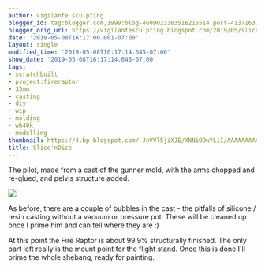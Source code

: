 ```yaml
---
author: vigilante sculpting
blogger_id: tag:blogger.com,1999:blog-4609023303516215514.post-4137163796557523913
blogger_orig_url: https://vigilantesculpting.blogspot.com/2019/05/slicendice.html
date: '2019-05-08T16:17:00.001-07:00'
layout: single
modified_time: '2019-05-08T16:17:14.645-07:00'
show_date: '2019-05-08T16:17:14.645-07:00'
tags:
- scratchbuilt
- project:fireraptor
- 35mm
- casting
- diy
- wip
- molding
- wh40k
- modelling
thumbnail: https://4.bp.blogspot.com/-JnVVl5jiXJE/XNNiOOwYLiI/AAAAAAAAATs/taQeqkUekdoMdACBzazmwZtPUmInYVHMgCLcBGAs/s320-c/IMG_6339.jpg
title: Slice'nDice
---
```

The pilot, made from a cast of the gunner mold, with the arms chopped
and re-glued, and pelvis structure added.  
  

![](https://4.bp.blogspot.com/-JnVVl5jiXJE/XNNiOOwYLiI/AAAAAAAAATs/taQeqkUekdoMdACBzazmwZtPUmInYVHMgCLcBGAs/s1600/IMG_6339.jpg)

  
  
  
  
  
As before, there are a couple of bubbles in the cast - the pitfalls of
silicone / resin casting without a vacuum or pressure pot. These will be
cleaned up once I prime him and can tell where they are :)  
  
At this point the Fire Raptor is about 99.9% structurally finished. The
only part left really is the mount point for the flight stand. Once this
is done I'll prime the whole shebang, ready for painting.  
